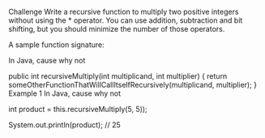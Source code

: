 Challenge
Write a recursive function to multiply two positive integers without using the * operator. You can use addition, subtraction and bit shifting, but you should minimize the number of those operators.

A sample function signature:

In Java, cause why not

public int recursiveMultiply(int multiplicand, int multiplier) {
    return someOtherFunctionThatWillCallItselfRecursively(multiplicand, multiplier);
}
Example 1
In Java, cause why not

int product = this.recursiveMultiply(5, 5));

System.out.println(product); // 25